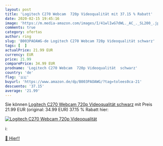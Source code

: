 ```yaml
---
layout: post
title: 'Logitech C270 Webcam  720p Videoqualität mit 37.15 % Rabatt'
date: 2020-02-15 19:45:16
image: 'https://m.media-amazon.com/images/I/41wlIwG7dWL._AC_._SL200_.jpg'
comments: true
category: ofertas
author: ring
slug: 'B003PAOAWG-de Logitech C270 Webcam 720p Videoqualität schwarz'
tags: [  ]
actualPrice: 21.99 EUR
currency: EUR
price: 21.99
comparePrice: 34.99 EUR
prodname: 'Logitech C270 Webcam  720p Videoqualität  schwarz'
country: 'de'
flag: '🇩🇪'
buyurl: 'https://www.amazon.de/dp/B003PAOAWG/?tag=tolees0ca-21'
descuento: '37.15'
average: '21.99'
---
```


Sie können [Logitech C270 Webcam  720p Videoqualität  schwarz](https://www.amazon.de/dp/B003PAOAWG/?tag=tolees0ca-21) mit Preis 21.99 EUR (original: 34.99 EUR) 37.15 % Rabatt hier:

[![Logitech C270 Webcam  720p Videoqualität](https://m.media-amazon.com/images/I/41wlIwG7dWL._AC_._SL200_.jpg)](https://www.amazon.de/dp/B003PAOAWG/?tag=tolees0ca-21)

ℹ️:


[🛒 Hier!!](https://www.amazon.de/dp/B003PAOAWG/?tag=tolees0ca-21)
